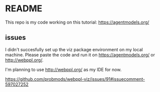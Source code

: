 # README

This repo is my code working on this tutorial: https://agentmodels.org/

## issues

I didn't succesfully set up the viz package environment on my local machine. Please paste the code and run it on https://agentmodels.org/ or http://webppl.org/.

I'm planning to use http://webppl.org/ as my IDE for now.

https://github.com/probmods/webppl-viz/issues/91#issuecomment-597027252
